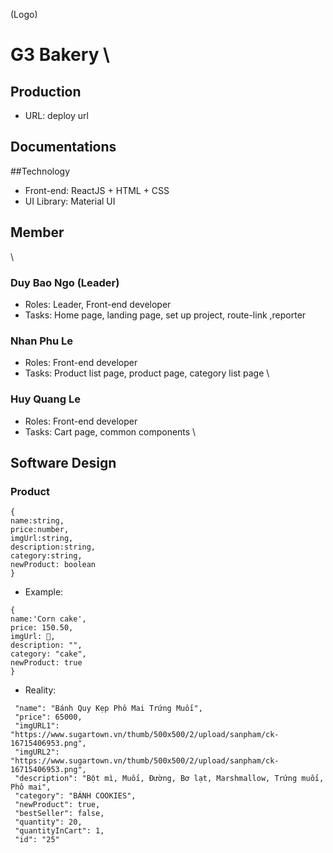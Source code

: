 
(Logo)

# G3 Bakery \
## Production
- URL: deploy url

## Documentations

##Technology
- Front-end: ReactJS + HTML + CSS
- UI Library: Material UI

## Member 
\
### Duy Bao Ngo (Leader)
- Roles: Leader, Front-end developer
- Tasks: Home page, landing page, set up project, route-link ,reporter

### Nhan Phu Le
- Roles: Front-end developer
- Tasks: Product list page, product page, category list page
\
### Huy Quang Le
- Roles: Front-end developer
- Tasks: Cart page, common components
\
## Software Design
### Product
~~~
{
name:string,
price:number,
imgUrl:string,
description:string,
category:string,
newProduct: boolean
}
~~~
- Example:
~~~
{
name:'Corn cake',
price: 150.50,
imgUrl: 🔗,
description: "",
category: "cake",
newProduct: true
}
~~~
- Reality:
~~~
 "name": "Bánh Quy Kẹp Phô Mai Trứng Muối",
 "price": 65000,
 "imgURL1": "https://www.sugartown.vn/thumb/500x500/2/upload/sanpham/ck-16715406953.png",
 "imgURL2": "https://www.sugartown.vn/thumb/500x500/2/upload/sanpham/ck-16715406953.png",
 "description": "Bột mì, Muối, Đường, Bơ lạt, Marshmallow, Trứng muối, Phô mai",
 "category": "BÁNH COOKIES",
 "newProduct": true,
 "bestSeller": false,
 "quantity": 20,
 "quantityInCart": 1,
 "id": "25"
